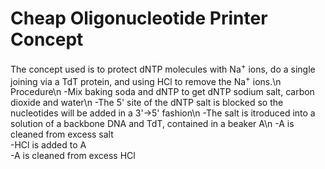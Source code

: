 # Cheap Oligonucleotide Printer Concept
The concept used is to protect dNTP molecules with Na<sup>+</sup> ions, do a single joining via a TdT protein, and using HCl to remove the Na<sup>+</sup> ions.\n
Procedure\n
-Mix baking soda and dNTP to get dNTP sodium salt, carbon dioxide and water\n
-The 5' site of the dNTP salt is blocked so the nucleotides will be added in a 3'->5' fashion\n
-The salt is itroduced into a solution of a backbone DNA and TdT, contained in a beaker A\n
-A is cleaned from excess salt<br />
-HCl is added to A<br />
-A is cleaned from excess HCl<br />
